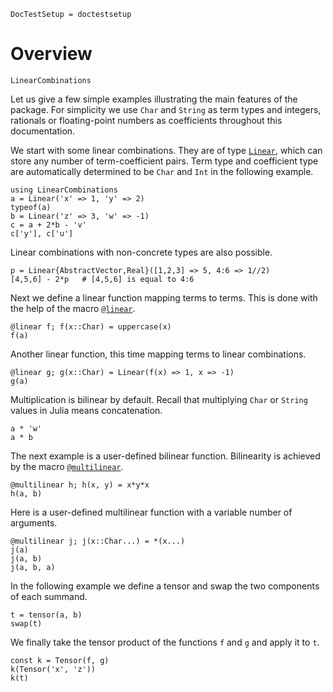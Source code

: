 ```@meta
DocTestSetup = doctestsetup
```

# Overview

```@docs
LinearCombinations
```

Let us give a few simple examples illustrating the main features of the package.
For simplicity we use `Char` and `String` as term types and integers, rationals or
floating-point numbers as coefficients throughout this documentation.

We start with some linear combinations. They are of type [`Linear`](@ref), which can store
any number of term-coefficient pairs. Term type and coefficient type are automatically
determined to be `Char` and `Int` in the following example.
```@repl intro
using LinearCombinations
a = Linear('x' => 1, 'y' => 2)
typeof(a)
b = Linear('z' => 3, 'w' => -1)
c = a + 2*b - 'v'
c['y'], c['u']
```
Linear combinations with non-concrete types are also possible.
```@repl intro
p = Linear{AbstractVector,Real}([1,2,3] => 5, 4:6 => 1//2)
[4,5,6] - 2*p   # [4,5,6] is equal to 4:6
```
Next we define a linear function mapping terms to terms. This is done with the help of the macro [`@linear`](@ref).
```@repl intro
@linear f; f(x::Char) = uppercase(x)
f(a)
```
Another linear function, this time mapping terms to linear combinations.
```@repl intro
@linear g; g(x::Char) = Linear(f(x) => 1, x => -1)
g(a)
```
Multiplication is bilinear by default.
Recall that multiplying `Char` or `String` values in Julia means concatenation.
```@repl intro
a * 'w'
a * b
```
The next example is a user-defined bilinear function. Bilinearity is achieved by the macro [`@multilinear`](@ref).
```@repl intro
@multilinear h; h(x, y) = x*y*x
h(a, b)
```
Here is a user-defined multilinear function with a variable number of arguments.
```@repl intro
@multilinear j; j(x::Char...) = *(x...)
j(a)
j(a, b)
j(a, b, a)
```
In the following example we define a tensor and swap the two components of each summand.
```@repl intro
t = tensor(a, b)
swap(t)
```
We finally take the tensor product of the functions `f` and `g` and apply it to `t`.
```@repl intro
const k = Tensor(f, g)
k(Tensor('x', 'z'))
k(t)
```
